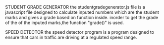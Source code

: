 STUDENT GRADE GENERATOR
    the studentgradegenerator.js file is a javascript file designed to calculate inputed numbers which are the student marks and gives a grade based on function inside.
inorder to get the grade of the of the inputed marks,the function "grade()" is used.

SPEED DETECTOR
 the speed detector program is a program designed to ensure that cars in traffic are driving at a regulated speed range.
    <!-- I was unable to do the third problem -->